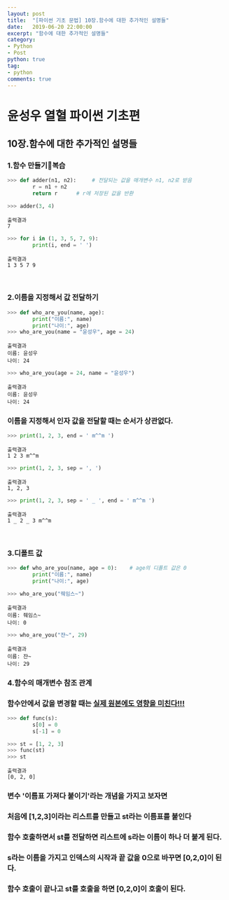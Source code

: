 ```yaml
---
layout: post
title:  "[파이썬 기초 문법] 10장.함수에 대한 추가적인 설명들"
date:   2019-06-20 22:00:00
excerpt: "함수에 대한 추가적인 설명들"
category:
- Python
- Post
python: true
tag:
- python
comments: true
---
```


# 윤성우 열혈 파이썬 기초편
## 10장.함수에 대한 추가적인 설명들
### 1.함수 만들기복습
~~~ python
>>> def adder(n1, n2):     # 전달되는 값을 매개변수 n1, n2로 받음
        r = n1 + n2
        return r      # r에 저장된 값을 반환

>>> adder(3, 4)
~~~
~~~
출력결과
7
~~~

~~~ python
>>> for i in (1, 3, 5, 7, 9):
        print(i, end = ' ')
~~~
~~~
출력결과
1 3 5 7 9
~~~
<br>

### 2.이름을 지정해서 값 전달하기
~~~ python
>>> def who_are_you(name, age):
        print("이름:", name)
        print("나이:", age)
>>> who_are_you(name = "윤성우", age = 24)
~~~
~~~
출력결과
이름: 윤성우
나이: 24
~~~

~~~ python
>>> who_are_you(age = 24, name = "윤성우")
~~~
~~~
출력결과
이름: 윤성우
나이: 24
~~~
### 이름을 지정해서 인자 값을 전달할 때는 순서가 상관없다.

~~~ python
>>> print(1, 2, 3, end = ' m^^m ')
~~~
~~~
출력결과
1 2 3 m^^m
~~~

~~~ python
>>> print(1, 2, 3, sep = ', ')
~~~
~~~
출력결과
1, 2, 3
~~~

~~~ python
>>> print(1, 2, 3, sep = ' _ ', end = ' m^^m ')
~~~
~~~
출력결과
1 _ 2 _ 3 m^^m
~~~
<br>

### 3.디폴트 값
~~~ python
>>> def who_are_you(name, age = 0):    # age의 디폴트 값은 0
        print("이름:", name)
        print("나이:", age)
~~~

~~~ python
>>> who_are_you("줴임스~")
~~~
~~~
출력결과
이름: 줴임스~
나이: 0
~~~
~~~ python
>>> who_are_you("쟌~", 29)
~~~
~~~
출력결과
이름: 쟌~
나이: 29
~~~

### 4.함수의 매개변수 참조 관계
### 함수안에서 값을 변경할 때는 <u>실제 원본에도 영향을 미친다!!!</u>
~~~ python
>>> def func(s):
        s[0] = 0
        s[-1] = 0

>>> st = [1, 2, 3]
>>> func(st)
>>> st
~~~
~~~
출력결과
[0, 2, 0]
~~~
### 변수 '이름표 가져다 붙이기'라는 개념을 가지고 보자면
### 처음에 [1,2,3]이라는 리스트를 만들고 st라는 이름표를 붙인다
### 함수 호출하면서 st를 전달하면 리스트에 s라는 이름이 하나 더 붙게 된다.
### s라는 이름을 가지고 인덱스의 시작과 끝 값을 0으로 바꾸면 [0,2,0]이 된다.
### 함수 호출이 끝나고 st를 호출을 하면 [0,2,0]이 호출이 된다.
